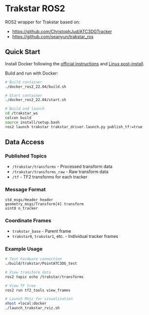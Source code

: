 # Trakstar ROS2

ROS2 wrapper for Trakstar based on: 

- https://github.com/ChristophJud/ATC3DGTracker 
- https://github.com/seanyun/trakstar_ros

## Quick Start

Install Docker following the [official instructions](https://docs.docker.com/engine/install/ubuntu/) and [Linux post-install](https://docs.docker.com/engine/install/linux-postinstall/).

Build and run with Docker:

```bash
# Build container
./docker_ros2_22.04/build.sh

# Start container
./docker_ros2_22.04/start.sh

# Build and launch
cd /trakstar_ws
colcon build
source install/setup.bash
ros2 launch trakstar trakstar_driver.launch.py publish_tf:=true
```

## Data Access

### Published Topics

- `/trakstar/transforms` - Processed transform data
- `/trakstar/transforms_raw` - Raw transform data  
- `/tf` - TF2 transforms for each tracker

### Message Format

```msg
std_msgs/Header header
geometry_msgs/Transform[4] transform
uint8 n_tracker
```

### Coordinate Frames

- `trakstar_base` - Parent frame
- `trakstar0`, `trakstar1`, etc. - Individual tracker frames

### Example Usage

```bash
# Test hardware connection
./build/trakstar/PointATC3DG_test

# View transform data
ros2 topic echo /trakstar/transforms

# View TF tree
ros2 run tf2_tools view_frames

# Launch RViz for visualization
xhost +local:docker
./launch_trakstar_rviz.sh
```